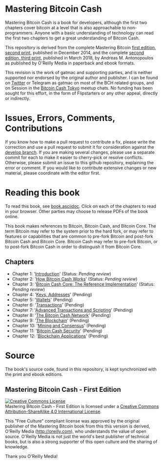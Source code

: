 # Mastering Bitcoin Cash

Mastering Bitcoin Cash is a book for developers, although the first two chapters cover bitcoin at a level that is also approachable to non-programmers. Anyone with a basic understanding of technology can read the first two chapters to get a great understanding of Bitcoin Cash.

This repository is derived from the complete Mastering Bitcoin [first edition, second print](https://github.com/bitcoinbook/bitcoinbook/releases/tag/Edition1Print2), published in December 2014, and the complete [second edition, third print](https://github.com/bitcoinbook/bitcoinbook/releases/tag/second_edition_print3_rc1), published in March 2018, by Andreas M. Antonopoulos as published by O'Reilly Media in paperback and ebook formats.

This revision is the work of gatmac and supporting parties, and is neither supported nor endorsed by the original author and publisher. I can be found on [Twitter](https://twitter.com/gatmac) or Telegram as gatmac on most of the BCH related groups, and on Session in the [Bitcoin Cash Tokyo](http://bitcoincash.tokyo/) meetup chats. No funding has been sought for this effort, in the form of Flipstarters or any other appeal, directly or indirectly. 

# Issues, Errors, Comments, Contributions

If you know how to make a pull request to contribute a fix, please write the correction and use a pull request to submit it for consideration against the [develop branch](https://github.com/gatmac/bchbook/tree/develop). If you are making several changes, please use a separate commit for each to make it easier to cherry-pick or resolve conflicts. Otherwise, please submit an issue to this github repository, explaining the error or comment. If you would like to contribute extensive changes or new material, please coordinate with the editor first. 

# Reading this book

To read this book, see [book.asciidoc](https://github.com/gatmac/bchbook/blob/develop/book.asciidoc). Click on each of the chapters to read in your browser. Other parties may choose to release PDFs of the book online.

This book makes references to Bitcoin, Bitcoin Cash, and Bitcoin Core. The term Bitcoin may refer to the system prior to the hard fork, or may refer to features or capabilities that are common to pre-fork Bitcoin and post-fork Bitcoin Cash and Bitcoin Core. Bitcoin Cash may refer to pre-fork Bitcoin, or to post-fork Bitcoin Cash in order to distinguish it from Bitcoin Core. 

## Chapters

+ Chapter 1: '[Introduction](https://github.com/gatmac/bchbook/blob/develop/ch01.asciidoc)' (Status: _Pending review_)
+ Chapter 2: '[How Bitcoin Cash Works](https://github.com/gatmac/bchbook/blob/develop/ch02.asciidoc)' (Status: _Pending review_)
+ Chapter 3: '[Bitcoin Cash Core: The Reference Implementation](https://github.com/gatmac/bchbook/blob/develop/ch03.asciidoc)' (Status: _Pending review_)
+ Chapter 4: '[Keys, Addresses](https://github.com/gatmac/bchbook/blob/develop/ch04.asciidoc)' (Pending)
+ Chapter 5: '[Wallets](https://github.com/gatmac/bchbook/blob/develop/ch05.asciidoc)' (Pending)
+ Chapter 6: '[Transactions](https://github.com/gatmac/bchbook/blob/develop/ch06.asciidoc)' (Pending)
+ Chapter 7: '[Advanced Transactions and Scripting](https://github.com/gatmac/bchbook/blob/develop/ch07.asciidoc)' (Pending)
+ Chapter 8: '[The Bitcoin Cash Network](https://github.com/gatmac/bchbook/blob/develop/ch08.asciidoc)' (Pending)
+ Chapter 9: '[The Blockchain](https://github.com/gatmac/bchbook/blob/develop/ch09.asciidoc)' (Pending)
+ Chapter 10: '[Mining and Consensus](https://github.com/gatmac/bchbook/blob/develop/ch10.asciidoc)' (Pending)
+ Chapter 11: '[Bitcoin Cash Security](https://github.com/gatmac/bchbook/blob/develop/ch11.asciidoc)' (Pending)
+ Chapter 12: '[Blockchain Applications](https://github.com/gatmac/bchbook/blob/develop/ch12.asciidoc)' (Pending)

# Source

The book's source code, found in this repository, is kept synchronized with the print and ebook editions.

## Mastering Bitcoin Cash - First Edition

<a rel="license" href="http://creativecommons.org/licenses/by-sa/4.0/"><img alt="Creative Commons License" style="border-width:0" src="https://i.creativecommons.org/l/by-sa/4.0/88x31.png" /></a><br /><span xmlns:dct="http://purl.org/dc/terms/" href="http://purl.org/dc/dcmitype/Text" property="dct:title" rel="dct:type">Mastering Bitcoin Cash - First Edition</span> is licensed under a <a rel="license" href="http://creativecommons.org/licenses/by-sa/4.0/">Creative Commons Attribution-ShareAlike 4.0 International License</a>.

This "Free Culture" compliant license was approved by the original publisher of the Mastering Bitcoin book from this this version is derived, O'Reilly Media (http://oreilly.com), who understands the value of open source. O'Reilly Media is not just the world's best publisher of technical books, but is also a strong supporter of this open culture and the sharing of knowledge.

Thank you O'Reilly Media!